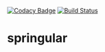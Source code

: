 [![Codacy Badge](https://api.codacy.com/project/badge/Grade/ea1eab4273614e6987db35fb136dfb16)](https://www.codacy.com/app/pedlop/spring-angular?utm_source=github.com&amp;utm_medium=referral&amp;utm_content=pedlop/spring-angular&amp;utm_campaign=Badge_Grade)
[![Build Status](https://travis-ci.org/pedlop/spring-angular.svg?branch=master)](https://travis-ci.org/pedlop/spring-angular)

# springular
